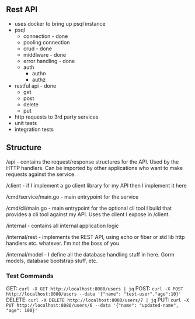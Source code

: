 ## Rest API

- uses docker to bring up psql instance
- psql
  - connection - done
  - pooling connection
  - crud - done
  - middlware - done
  - error handling - done
  - auth
    - authn
    - authz
- restful api - done
  - get
  - post
  - delete
  - put
- http requests to 3rd party services
- unit tests
- integration tests

## Structure

/api - contains the request/response structures for the API. Used by the HTTP handlers. Can be imported by other applications who want to make requests against the service.

/client - if I implement a go client library for my API then I implement it here

/cmd/service/main.go - main entrypoint for the service

/cmd/cli/main.go - main entrypoint for the optional cli tool I build that provides a cli tool against my API. Uses the client I expose in /client.

/internal - contains all internal application logic

/internal/rest - implements the REST API, using echo or fiber or std lib http handlers etc. whatever. I'm not the boss of you

/internal/model - I define all the database handling stuff in here. Gorm models, database bootstrap stuff, etc.

### Test Commands

GET: `curl -X GET http://localhost:8080/users | jq`
POST: `curl -X POST http://localhost:8080/users --data '{"name": "test-user","age":10}'`
DELETE: `curl -X DELETE http://localhost:8080/users/7 | jq`
PUT: `curl -X PUT http://localhost:8080/users/6 --data '{"name": "updated-name", "age": 100}'`
